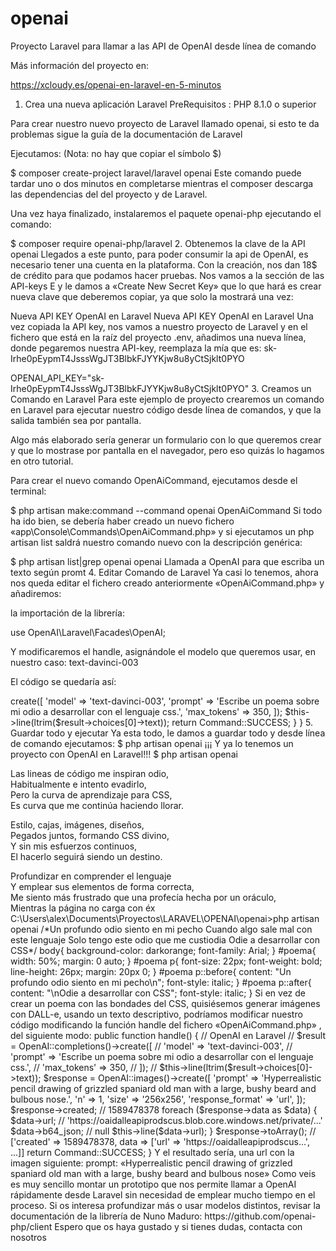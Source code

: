 # openai
Proyecto Laravel para llamar a las API de OpenAI desde línea de comando

Más información del proyecto en:

https://xcloudy.es/openai-en-laravel-en-5-minutos

1. Crea una nueva aplicación Laravel
PreRequisitos : PHP 8.1.0 o superior

Para crear nuestro nuevo proyecto de Laravel llamado openai, si esto te da problemas sigue la guía de la documentación de Laravel

Ejecutamos: (Nota: no hay que copiar el símbolo $)

$ composer create-project laravel/laravel openai
Este comando puede tardar uno o dos minutos en completarse mientras el composer descarga las dependencias del del proyecto y de Laravel. 

Una vez haya finalizado, instalaremos el paquete openai-php ejecutando el comando:

$ composer require openai-php/laravel
2. Obtenemos la clave de la API openai
Llegados a este punto, para poder consumir la api de OpenAI, es necesario tener una cuenta en la plataforma. Con la creación, nos dan 18$ de crédito para que podamos hacer pruebas. Nos vamos a la sección de las API-keys E y le damos a «Create New Secret Key» que lo que hará es crear nueva clave que deberemos copiar, ya que solo la mostrará una vez:

Nueva API KEY OpenAI en Laravel
Nueva API KEY OpenAI en Laravel
Una vez copiada la API key, nos vamos a nuestro proyecto de Laravel y en el fichero que está en la raíz del proyecto .env, añadimos una nueva línea, donde pegaremos nuestra API-key, reemplaza la mía que es: sk-Irhe0pEypmT4JsssWgJT3BlbkFJYYKjw8u8yCtSjklt0PYO

OPENAI_API_KEY="sk-Irhe0pEypmT4JsssWgJT3BlbkFJYYKjw8u8yCtSjklt0PYO"
3. Creamos un Comando en Laravel
Para este ejemplo de proyecto crearemos un comando en Laravel para ejecutar nuestro código desde línea de comandos, y que la salida también sea por pantalla.

Algo más elaborado sería generar un formulario con lo que queremos crear y que lo mostrase por pantalla en el navegador, pero eso quizás lo hagamos en otro tutorial.

Para crear el nuevo comando OpenAiCommand, ejecutamos desde el terminal:

$ php artisan make:command --command openai OpenAiCommand
Si todo ha ido bien, se debería haber creado un nuevo fichero «app\Console\Commands\OpenAiCommand.php» y si ejecutamos un php artisan list saldrá nuestro comando nuevo con la descripción genérica:

$ php artisan list|grep openai
  openai                 Llamada a OpenAI para que escriba un texto según promt
4. Editar Comando de Laravel
Ya casi lo tenemos, ahora nos queda editar el fichero creado anteriormente «OpenAiCommand.php» y añadiremos:

la importación de la librería:

use OpenAI\Laravel\Facades\OpenAI;

Y modificaremos el handle, asignándole el modelo que queremos usar, en nuestro caso: text-davinci-003

El código se quedaría así:

<?php

namespace App\Console\Commands;

use Illuminate\Console\Command;
use OpenAI\Laravel\Facades\OpenAI;

class OpenAiCommand extends Command
{
    /**
     * The name and signature of the console command.
     *
     * @var string
     */
    protected $signature = 'openai';

    /**
     * The console command description.
     *
     * @var string
     */
    protected $description = 'Llamada a OpenAI para que escriba un texto según prompt';

    /**
     * Execute the console command.
     *
     * @return int
     */
    public function handle()
    {
        // OpenAI en Laravel
        $result = OpenAI::completions()->create([
            'model' => 'text-davinci-003',
            'prompt' => 'Escribe un poema sobre mi odio a desarrollar con el lenguaje css.',
            'max_tokens' => 350,
        ]);

        $this->line(ltrim($result->choices[0]->text));
        return Command::SUCCESS;
    }
}
5. Guardar todo y ejecutar
Ya esta todo, le damos a guardar todo y desde línea de comando ejecutamos:

$ php artisan openai
¡¡¡ Y ya lo tenemos un proyecto con OpenAI en Laravel!!!
$ php artisan openai

<div class="poem">
    <p>Las lineas de código me inspiran odio,<br>
    Habitualmente e intento evadirlo,<br>
    Pero la curva de aprendizaje para CSS,<br>
    Es curva que me continúa haciendo llorar.
</p>

<p>Estilo, cajas, imágenes, diseños,<br>
    Pegados juntos, formando CSS divino,<br>
    Y sin mis esfuerzos continuos,<br>
    El hacerlo seguirá siendo un destino.
</p>

<p>Profundizar en comprender el lenguaje<br>
    Y emplear sus elementos de forma correcta,<br>
    Me siento más frustrado que una profecía hecha por un oráculo,<br>
    Mientras la página no carga con éx

C:\Users\alex\Documents\Proyectos\LARAVEL\OPENAI\openai>php artisan openai
/*Un profundo odio siento en mi pecho
Cuando algo sale mal con este lenguaje
Solo tengo este odio que me custiodia
Odie a desarrollar con CSS*/

body{
    background-color: darkorange;
    font-family: Arial;
  }

  #poema{
    width: 50%;
    margin: 0 auto;
  }

  #poema p{
    font-size: 22px;
    font-weight: bold;
    line-height: 26px;
    margin: 20px 0;
  }

  #poema p::before{
    content: "Un profundo odio siento en mi pecho\n";
    font-style: italic;
  }

  #poema p::after{
    content: "\nOdie a desarrollar con CSS";
    font-style: italic;
  }
Si en vez de crear un poema con las bondades del CSS, quisiésemos generar imágenes con DALL-e, usando un texto descriptivo, podríamos modificar nuestro código modificando la función handle del fichero «OpenAiCommand.php» , del siguiente modo:

public function handle()
    {

        // OpenAI en Laravel
        // $result = OpenAI::completions()->create([
        //     'model' => 'text-davinci-003',
        //     'prompt' => 'Escribe un poema sobre mi odio a desarrollar con el lenguaje css.',
        //     'max_tokens' => 350,
        // ]);

        // $this->line(ltrim($result->choices[0]->text));

        $response = OpenAI::images()->create([
            'prompt' => 'Hyperrealistic pencil drawing of grizzled spaniard old man with a large, bushy beard and bulbous nose.',
            'n' => 1,
            'size' => '256x256',
            'response_format' => 'url',
        ]);

        $response->created; // 1589478378

        foreach ($response->data as $data) {
            $data->url; // 'https://oaidalleapiprodscus.blob.core.windows.net/private/...'
            $data->b64_json; // null
            $this->line($data->url);
        }

        $response->toArray(); // ['created' => 1589478378, data => ['url' => 'https://oaidalleapiprodscus...', ...]]

        return Command::SUCCESS;
    }
Y el resultado sería, una url con la imagen siguiente:


prompt: «Hyperrealistic pencil drawing of grizzled spaniard old man with a large, bushy beard and bulbous nose»
Como veis es muy sencillo montar un prototipo que nos permite llamar a OpenAI rápidamente desde Laravel sin necesidad de emplear mucho tiempo en el proceso.

Si os interesa profundizar más o usar modelos distintos, revisar la documentación de la librería de Nuno Maduro:

https://github.com/openai-php/client

Espero que os haya gustado y si tienes dudas, contacta con nosotros
